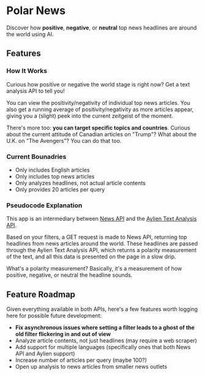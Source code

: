 # Polar News

Discover how **positive**, **negative**, or **neutral** top news headlines are around the world using AI.

## Features

### How It Works

Curious how positive or negative the world stage is right now? Get a text analysis API to tell you!

You can view the positivity/negativity of individual top news articles. You also get a running average of positivity/negativity as more articles appear, giving you a (slight) peek into the current zeitgeist of the moment.

There's more too: **you can target specific topics and countries**. Curious about the current attitude of Canadian articles on "Trump"? What about the U.K. on "The Avengers"? You can do that too.

### Current Bounadries

* Only includes English articles
* Only includes top news articles
* Only analyzes headlines, not actual article contents
* Only provides 20 articles per query

### Pseudocode Explanation

This app is an intermediary between [News API](https://newsapi.org/) and the [Aylien Text Analysis API](https://docs.aylien.com/textapi).

Based on your filters, a GET request is made to News API, returning top headlines from news articles around the world. These headlines are passed through the Aylien Text Analysis API, which returns a polarity measurement of the text, and all this data is presented on the page in a slow drip.

What's a polarity measurement? Basically, it's a measurement of how positive, negative, or neutral the headline sounds.

## Feature Roadmap

Given everything available in both APIs, here's a few features worth logging here for possible future development:
* **Fix asynchronous issues where setting a filter leads to a ghost of the old filter flickering in and out of view**
* Analyze article contents, not just headlines (may require a web scraper)
* Add support for multiple languages (specifically ones that both News API and Aylien support)
* Increase number of articles per query (maybe 100?)
* Open up analysis to news articles from smaller news outlets
